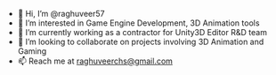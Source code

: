 - 👋 Hi, I’m @raghuveer57
- 👀 I’m interested in Game Engine Development, 3D Animation tools
- 🌱 I’m currently working as a contractor for Unity3D Editor R&D team
- 💞️ I’m looking to collaborate on projects involving 3D Animation and Gaming
- 📫 Reach me at raghuveerchs@gmail.com

<!---
raghuveer57/raghuveer57 is a ✨ special ✨ repository because its `README.md` (this file) appears on your GitHub profile.
You can click the Preview link to take a look at your changes.
--->
